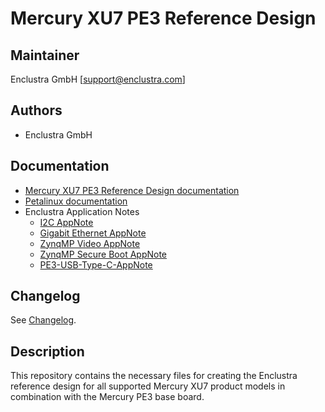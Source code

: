 # Mercury XU7 PE3 Reference Design

## Maintainer

Enclustra GmbH [support@enclustra.com]

## Authors

* Enclustra GmbH

## Documentation

* [Mercury XU7 PE3 Reference Design documentation](./reference_design/doc/Mercury_XU7_PE3.pdf)
* [Petalinux documentation](https://github.com/enclustra/PetalinuxDocumentation)
* Enclustra Application Notes
  - [I2C AppNote](https://github.com/enclustra/I2CAppNote)
  - [Gigabit Ethernet AppNote](https://github.com/enclustra/GigabitEthernetAppNote)
  - [ZynqMP Video AppNote](https://github.com/enclustra/ZynqMpVideoAppNote)
  - [ZynqMP Secure Boot AppNote](https://github.com/enclustra/ZynqMPSecureBootAppNote)
  - [PE3-USB-Type-C-AppNote](https://github.com/enclustra/PE3-USB-Type-C-AppNote)

## Changelog
See [Changelog](changelog.md).

## Description
This repository contains the necessary files for creating the Enclustra reference design for all supported Mercury XU7 product models in combination with the Mercury PE3 base board.
